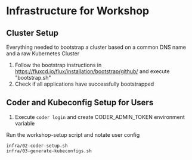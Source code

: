 # Infrastructure for Workshop 


## Cluster Setup 
Everything needed to bootstrap a cluster based on a common DNS name and a raw Kubernetes Cluster 

1. Follow the bootstrap instructions in https://fluxcd.io/flux/installation/bootstrap/github/ and execute "bootstrap.sh" 
2. Check if all applications have successfully bootstrapped 

## Coder and Kubeconfig Setup for Users 

1. Execute `coder login` and create CODER_ADMIN_TOKEN environment variable

Run the workshop-setup script and notate user config
```
infra/02-coder-setup.sh
infra/03-generate-kubeconfigs.sh
```
